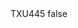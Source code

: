 <?xml version="1.0" encoding="UTF-8"?>
<CustomMetadata xmlns="http://soap.sforce.com/2006/04/metadata">
    <label>TXU445</label>
    <protected>false</protected>
</CustomMetadata>
